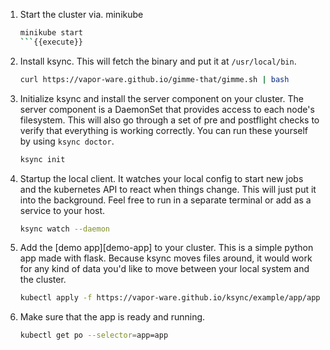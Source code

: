 1. Start the cluster via. minikube

    ```bash
    minikube start
    ```{{execute}}

1. Install ksync. This will fetch the binary and put it at `/usr/local/bin`.

    ```bash
    curl https://vapor-ware.github.io/gimme-that/gimme.sh | bash
    ```

1. Initialize ksync and install the server component on your cluster. The server component is a DaemonSet that provides access to each node's filesystem. This will also go through a set of pre and postflight checks to verify that everything is working correctly. You can run these yourself by using `ksync doctor`.

    ```bash
    ksync init
    ```

1. Startup the local client. It watches your local config to start new jobs and the kubernetes API to react when things change. This will just put it into the background. Feel free to run in a separate terminal or add as a service to your host.

    ```bash
    ksync watch --daemon
    ```

1. Add the [demo app][demo-app] to your cluster. This is a simple python app made with flask. Because ksync moves files around, it would work for any kind of data you'd like to move between your local system and the cluster.

    ```bash
    kubectl apply -f https://vapor-ware.github.io/ksync/example/app/app.yaml
    ```

1. Make sure that the app is ready and running.

    ```bash
    kubectl get po --selector=app=app
    ```
